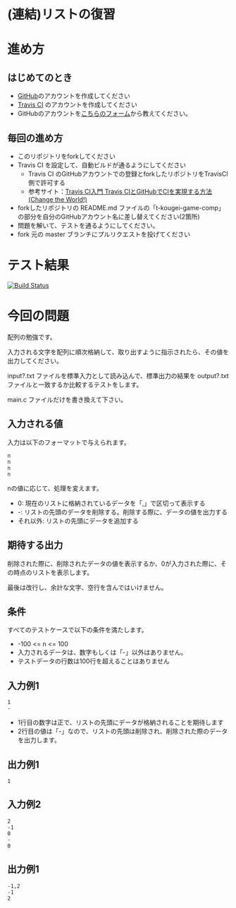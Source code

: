 # (連結)リストの復習

# 進め方
## はじめてのとき
* [GitHub](https://github.com/)のアカウントを作成してください
* [Travis CI](https://travis-ci.org/) のアカウントを作成してください
* GitHubのアカウントを[こちらのフォーム](https://goo.gl/forms/anAdoxqPKVt8sJGZ2)から教えてください。
## 毎回の進め方
* このリポジトリをforkしてください
* Travis CI を設定して、自動ビルドが通るようにしてください
   * Travis CI のGitHubアカウントでの登録とforkしたリポジトリをTravisCI側で許可する
   * 参考サイト：[Travis CI入門 Travis CIとGitHubでCIを実現する方法(Change the World!)](http://changesworlds.com/2014/09/introduction-to-travis-ci-and-github-001/)
* forkしたリポジトリの README.md ファイルの「t-kougei-game-comp」の部分を自分のGitHubアカウント名に差し替えてください(2箇所)
* 問題を解いて、テストを通るようにしてください。
* fork 元の master ブランチにプルリクエストを投げてください

# テスト結果

[![Build Status](https://travis-ci.org/t-kougei-game-comp/03_list.svg?branch=develop)](https://travis-ci.org/t-kougei-game-comp/03_list)

# 今回の問題

配列の勉強です。

入力される文字を配列に順次格納して、取り出すように指示されたら、その値を出力してください。

input?.txt ファイルを標準入力として読み込んで、標準出力の結果を output?.txt ファイルと一致するか比較するテストをします。

main.c ファイルだけを書き換えて下さい。

## 入力される値
入力は以下のフォーマットで与えられます。
~~~
n
n
n
n
~~~

nの値に応じて、処理を変えます。
* 0: 現在のリストに格納されているデータを「,」で区切って表示する
* -: リストの先頭のデータを削除する。削除する際に、データの値を出力する
* それ以外: リストの先頭にデータを追加する

## 期待する出力

削除された際に、削除されたデータの値を表示するか、0が入力された際に、その時点のリストを表示します。

最後は改行し、余計な文字、空行を含んではいけません。

## 条件
すべてのテストケースで以下の条件を満たします。
* -100 <= n <= 100
* 入力されるデータは、数字もしくは「-」以外はありません。
* テストデータの行数は100行を超えることはありません

## 入力例1
~~~
1
-
~~~
* 1行目の数字は正で、リストの先頭にデータが格納されることを期待します
* 2行目の値は「-」なので、リストの先頭は削除され、削除された際のデータを出力します。

## 出力例1
~~~
1
~~~

## 入力例2
~~~
2
-1
0
-
0
~~~

## 出力例1
~~~
-1,2
-1
2
~~~
